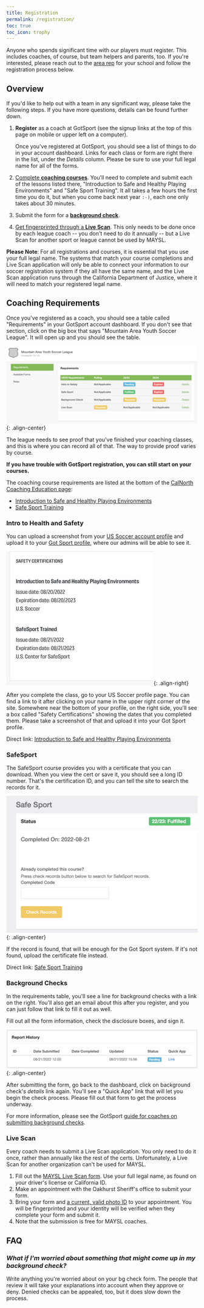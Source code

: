 ```yaml
---
title: Registration
permalink: /registration/
toc: true
toc_icon: trophy
---
```


Anyone who spends significant time with our players must register.
This includes coaches, of course, but team helpers and parents, too.
If you're interested, please reach out to the [area rep](/contact/)
for your school and follow the registration process below.


## Overview

If you'd like to help out with a team in any significant way, please take the
following steps. If you have more questions, details can be found further down.

1. **Register** as a coach at GotSport (see the signup links at the top of this
   page on mobile or upper left on a computer).

    Once you've registered at GotSport, you should see a list of
    things to do in your account dashboard. Links for each class
    or form are right there in the list, under the _Details_ column.
    Please be sure to use your full legal name for all of the forms.

2. [Complete **coaching courses**](#coaching-requirements). You'll need to complete and
   submit each of the lessons listed there, "Introduction to Safe and Healthy Playing
   Environments" and "Safe Sport Training". It all takes a few hours the first time
   you do it, but when you come back next year `:-)`, each one only takes about 30 minutes.

3. Submit the form for a [**background check**](#background-checks).

4. [Get fingerprinted through a **Live Scan**](#live-scan). This only needs to be done once by each league
   coach -- you don't need to do it annually -- but a Live Scan for another sport or league
   cannot be used by MAYSL.

**Please Note**:
For all registrations and courses, it is essential that you use your full legal name.
The systems that match your course completions and Live Scan application will only be able
to connect your information to our soccer registration system if they all have the same name,
and the Live Scan application runs through the California Department of Justice, where it will
need to match your registered legal name.

## Coaching Requirements

Once you've registered as a coach, you should see a table called "Requirements"
in your GotSport account dashboard. If you don't see that section, click on
the big box that says "Mountain Area Youth Soccer League". It will open up and
you should see the table.

![image-center](/files/coaching-requirements.jpg){: .align-center}

The league needs to see proof that you've finished your coaching
classes, and this is where you can record all of that.  The way to
provide proof varies by course.

**If you have trouble with GotSport registration, you can still start on your courses.**

The coaching course requirements are listed at the bottom of the [CalNorth Coaching Education
page](https://www.calnorth.org/coachingeducation):
   
   * [Introduction to Safe and Healthy Playing Environments](https://learning.ussoccer.com/coach/courses/available/32/details/6165)
   * [Safe Sport Training](https://learning.ussoccer.com/coach/courses/available/29/details/5606)

### Intro to Health and Safety

You can upload a screenshot from your [US Soccer account profile](
https://learning.ussoccer.com/coach) and upload it to your
[Got Sport profile](https://system.gotsport.com/), where our admins will be able to see it.

![image-right](/files/coach-class-screenshot.jpg){: .align-right}

After you complete the class, go to your US Soccer profile page. You can find a link to
it after clicking on your name in the upper right corner of the site. Somewhere near the
bottom of your profile, on the right side, you'll see a box called "Safety Certifications"
showing the dates that you completed them. Please take a screenshot of that and upload it
into your Got Sport profile.

Direct link: [Introduction to Safe and Healthy Playing Environments](https://learning.ussoccer.com/coach/courses/available/32/details/6165)

### SafeSport

The SafeSport course provides you with a certificate that you can download. When you
view the cert or save it, you should see a long ID number. That's the certification ID,
and you can tell the site to search the records for it.

![image-center](/files/safesport-record-check.jpg){: .align-center}

If the record is found, that will be enough for the Got Sport system. If it's not found,
upload the certificate file instead.

Direct link: [Safe Sport Training](https://learning.ussoccer.com/coach/courses/available/29/details/5606)

### Background Checks

In the requirements table, you'll see a line for background checks with a link on the right.
You'll also get an email about this after you register, and you can just follow that link to
fill it out as well.

Fill out all the form information, check the disclosure boxes, and sign it.

![image-center](/files/bg-check-screenshot.jpg){: .align-center}

After submitting the form, go back to the dashboard, click on background check's _details_ link
again. You'll see a "Quick App" link that will let you begin the check process. Please fill
out that form to get the process underway.

For more information, please see the GotSport [guide for coaches on submitting background checks](
https://gotsport.zendesk.com/hc/en-us/articles/360051143533-Submitting-a-Background-Check).

### Live Scan

Every coach needs to submit a Live Scan application. You only need to do it once,
rather than annually like the rest of the certs. Unfortunately, a Live Scan for
another organization can't be used for MAYSL.

   1. Fill out the [MAYSL Live Scan form](/files/calnorth-livescan-2022.pdf).
      Use your full legal name, as found on your driver's license or California ID.
   2. Make an appointment with the Oakhurst Sheriff's office to submit your form.
   3. Bring your form and [a current, valid photo ID](https://oag.ca.gov/fingerprints/locations)
      to your appointment. You will be fingerprinted and your identity will be verified when
      they complete your form and submit it.
   4. Note that the submission is free for MAYSL coaches.


## FAQ

### _What if I'm worried about something that might come up in my background check?_

Write anything you're worried about on your bg check form.  The people that review it
will take your explanations into account when they approve or deny.  Denied checks can
be appealed, too, but it does slow down the process.

